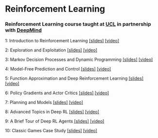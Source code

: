 # Reinforcement Learning

### Reinforcement Learning course taught at [UCL](http://www.cs.ucl.ac.uk/current_students/syllabus/compgi/compgi22_advanced_deep_learning_and_reinforcement_learning/) in partnership with [DeepMind](https://deepmind.com)

1: Introduction to Reinforcement Learning
[[slides]](https://github.com/salujajustin/DLCO-Papers/blob/main/Reinforcement-Learning/deepmind-rl-slides/rl_01%20Introduction%20to%20Reinforcement%20Learning.pdf)
[[video]](https://www.youtube.com/watch?v=ISk80iLhdfU&index=4&list=PLqYmG7hTraZDNJre23vqCGIVpfZ_K2RZs)

2: Exploration and Exploitation
[[slides]](https://github.com/salujajustin/DLCO-Papers/blob/main/Reinforcement-Learning/deepmind-rl-slides/rl_02%20Exploration%20and%20Exploitation.pdf)
[[video]](https://www.youtube.com/watch?v=eM6IBYVqXEA&list=PLqYmG7hTraZDNJre23vqCGIVpfZ_K2RZs&index=5)

3: Markov Decision Processes and Dynamic Programming
[[slides]](https://github.com/salujajustin/DLCO-Papers/blob/main/Reinforcement-Learning/deepmind-rl-slides/rl_03%20Markov%20Decision%20Processes%20and%20Dynamic%20Programming.pdf)
[[video]](https://www.youtube.com/watch?v=hMbxmRyDw5M&list=PLqYmG7hTraZDNJre23vqCGIVpfZ_K2RZs&index=6)

4: Model-Free Prediction and Control
[[slides]](https://github.com/salujajustin/DLCO-Papers/blob/main/Reinforcement-Learning/deepmind-rl-slides/rl_04%20Model-Free%20Prediction%20and%20Control.pdf)
[[video]](https://www.youtube.com/watch?v=nnxHlg-2WgA&list=PLqYmG7hTraZDNJre23vqCGIVpfZ_K2RZs&index=7)

5: Function Approximation and Deep Reinforcement Learning
[[slides]](https://github.com/salujajustin/DLCO-Papers/blob/main/Reinforcement-Learning/deepmind-rl-slides/rl_05%20Function%20Approximation%20and%20Deep%20Reinforcement%20Learning.pdf)
[[video]](https://www.youtube.com/watch?v=wAk1lxmiW4c&list=PLqYmG7hTraZDNJre23vqCGIVpfZ_K2RZs&index=9)

6: Policy Gradients and Actor Critics
[[slides]](https://github.com/salujajustin/DLCO-Papers/blob/main/Reinforcement-Learning/deepmind-rl-slides/rl_06%20Policy%20Gradients%20and%20Actor%20Critics.pdf)
[[video]](https://www.youtube.com/watch?v=bRfUxQs6xIM&list=PLqYmG7hTraZDNJre23vqCGIVpfZ_K2RZs&index=10)

7: Planning and Models
[[slides]](https://github.com/salujajustin/DLCO-Papers/blob/main/Reinforcement-Learning/deepmind-rl-slides/rl_07%20Planning%20and%20Models.pdf)
[[video]](https://www.youtube.com/watch?v=Xrxrd8nl4YI&list=PLqYmG7hTraZDNJre23vqCGIVpfZ_K2RZs&index=12)

8: Advanced Topics in Deep RL
[[slides]](https://github.com/salujajustin/DLCO-Papers/blob/main/Reinforcement-Learning/deepmind-rl-slides/rl_08%20Advanced%20Topics%20in%20Deep%20RL.pdf)
[[video]](https://www.youtube.com/watch?v=L6xaQ501jEs&index=14&list=PLqYmG7hTraZDNJre23vqCGIVpfZ_K2RZs)

9: A Brief Tour of Deep RL Agents
[[slides]]()
[[video]](https://www.youtube.com/watch?v=-mhBD8Frkc4&index=16&list=PLqYmG7hTraZDNJre23vqCGIVpfZ_K2RZs)

10: Classic Games Case Study
[[slides]]()
[[video]](https://www.youtube.com/watch?v=ld28AU7DDB4&list=PLqYmG7hTraZDNJre23vqCGIVpfZ_K2RZs&index=18)


